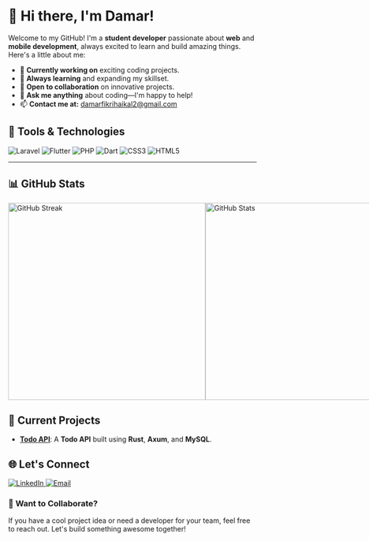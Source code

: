 # 👋 Hi there, I'm Damar!


Welcome to my GitHub! I'm a **student developer** passionate about **web** and **mobile development**, always excited to learn and build amazing things. Here's a little about me:

- 🔭 **Currently working on** exciting coding projects.  
- 🌱 **Always learning** and expanding my skillset.  
- 👯 **Open to collaboration** on innovative projects.  
- 💬 **Ask me anything** about coding—I'm happy to help!  
- 📫 **Contact me at:** [damarfikrihaikal2@gmail.com](mailto:damarfikrihaikal2@gmail.com)  

## 🚀 Tools & Technologies
<p align="left">
   <img src="https://img.shields.io/badge/Laravel-FF2D20?style=for-the-badge&logo=laravel&logoColor=white" alt="Laravel">
   <img src="https://img.shields.io/badge/Flutter-02569B?style=for-the-badge&logo=flutter&logoColor=white" alt="Flutter">
   <img src="https://img.shields.io/badge/PHP-777BB4?style=for-the-badge&logo=php&logoColor=white" alt="PHP">
   <img src="https://img.shields.io/badge/Dart-0175C2?style=for-the-badge&logo=dart&logoColor=white" alt="Dart">
   <img src="https://img.shields.io/badge/CSS3-1572B6?style=for-the-badge&logo=css3&logoColor=white" alt="CSS3">
   <img src="https://img.shields.io/badge/HTML5-E34F26?style=for-the-badge&logo=html5&logoColor=white" alt="HTML5">
</p>

---

## 📊 GitHub Stats

<div style="display: flex;">
  <div style="flex: 1; min-width: 400px;">
    <img src="https://github-readme-streak-stats.herokuapp.com/?user=Shade2012&theme=radical" alt="GitHub Streak" width="400px">
  </div>
  <div style="flex: 1; min-width: 400px;">
    <img src="https://github-readme-stats.vercel.app/api?username=Shade2012&show_icons=true&theme=radical&include_all_commits=true&count_private=true" alt="GitHub Stats" width="400px">
  </div>
  <div style="flex: 2; min-width: 400px;">
    <img src="https://github-readme-stats.vercel.app/api/top-langs/?username=Shade2012&layout=compact&theme=radical&langs_count=10" alt="Top Languages" width="400px">
  </div>
</div>




## 🔧 Current Projects
- [**Todo API**](https://github.com/Shade2012/project-name-1): A **Todo API** built using **Rust**, **Axum**, and **MySQL**.

## 🌐 Let's Connect
<p align="left">
   <a href="https://www.linkedin.com/in/damar-fikri-haikal-539b65294/" target="_blank">
      <img src="https://img.shields.io/badge/LinkedIn-0A66C2?style=for-the-badge&logo=linkedin&logoColor=white" alt="LinkedIn">
   </a>
   <a href="mailto:damarfikrihaikal2@gmail.com" target="_blank">
      <img src="https://img.shields.io/badge/Email-D14836?style=for-the-badge&logo=gmail&logoColor=white" alt="Email">
   </a>
</p>

### 🎯 **Want to Collaborate?**
If you have a cool project idea or need a developer for your team, feel free to reach out. Let's build something awesome together!
